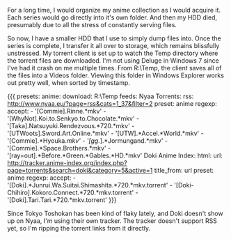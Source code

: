 For a long time, I would organize my anime collection as I would acquire it.  Each series would go directly into it's own folder.  And then my HDD died, presumably due to all the stress of constantly serving files.

So now, I have a smaller HDD that I use to simply dump files into.  Once the series is complete, I transfer it all over to storage, which remains blissfully unstressed.  My torrent client is set up to watch the Temp directory where the torrent files are downloaded.  I'm not using Deluge in Windows 7 since I've had it crash on me multiple times.  From R:\Temp, the client saves all of the files into a Videos folder.  Viewing this folder in Windows Explorer works out pretty well, when sorted by timestamp.

{{{
presets:
    anime:
        download: R:\Temp
feeds:
    Nyaa Torrents:
        rss: http://www.nyaa.eu/?page=rss&cats=1_37&filter=2
        preset: anime
        regexp:
            accept:
                - '\[Commie\].Rinne.*mkv'
                - '\[WhyNot\].Koi.to.Senkyo.to.Chocolate.*mkv'
                - '\[Taka\].Natsuyuki.Rendezvous.*720.*mkv'
                - '\[UTWoots\].Sword.Art.Online.*mkv'
                - '\[UTW\].*Accel.*World.*mkv'
                - '\[Commie\].*Hyouka.*mkv'
                - '\[gg.*\].*Jormungand.*mkv'
                - '\[Commie\].*Space.Brothers.*mkv'
                - '\[ray=out\].*Before.*Green.*Gables.*HD.*mkv'
    Doki Anime Index:
        html: 
            url: http://tracker.anime-index.org/index.php?page=torrents&search=doki&category=5&active=1
            title_from: url
        preset: anime
        regexp:
            accept:
                - '\[Doki\].*Junrui.Wa.Suitai.Shimashita.*720.*mkv.torrent'
                - '\[Doki-Chihiro\].Kokoro.Connect.*720.*mkv.torrent'
                - '\[Doki\].Tari.Tari.*720.*mkv.torrent'
}}}

Since Tokyo Toshokan has been kind of flaky lately, and Doki doesn't show up on Nyaa, I'm using their own tracker.  The tracker doesn't support RSS yet, so I'm ripping the torrent links from it directly.